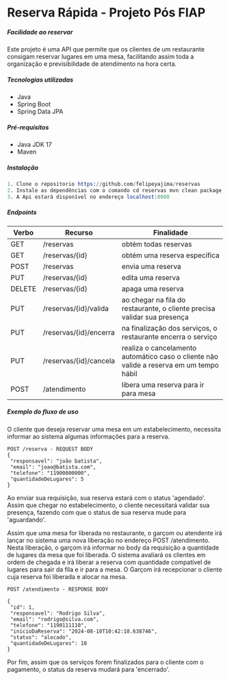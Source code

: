 # Reserva Rápida - Projeto Pós FIAP
##### _Facilidade ao reservar_

Este projeto é uma API que permite que os clientes de um restaurante consigam reservar lugares em uma mesa, facilitando assim toda a organização e previsibilidade de atendimento na hora certa.


#####  Tecnologias utilizadas
- Java
- Spring Boot
- Spring Data JPA

##### Pré-requisitos
- Java JDK 17
- Maven

##### Instalação 
```s
1. Clone o repositorio https://github.com/felipeyajima/reservas
2. Instale as dependências com o comando cd reservas mvn clean package
3. A Api estará disponível no endereço localhost:8080
```

##### Endpoints

| Verbo | Recurso | Finalidade|
| ------ | ------ |------|
| GET | /reservas |obtém todas reservas|
| GET | /reservas/{id} |obtém uma reserva específica|
| POST | /reservas|envia uma reserva|
| PUT | /reservas/{id}|edita uma reserva|
| DELETE | /reservas/{id}|apaga uma reserva|
| PUT | /reservas/{id}/valida|ao chegar na fila do restaurante, o cliente precisa validar sua presença|
| PUT | /reservas/{id}/encerra|na finalização dos serviços, o restaurante encerra o serviço|
| PUT | /reservas/{id}/cancela|realiza o cancelamento automático caso o cliente não valide a reserva em um tempo hábil|
| POST | /atendimento |libera uma reserva para ir para mesa|


##### Exemplo do fluxo de uso

O cliente que deseja reservar uma mesa em um estabelecimento, necessita informar ao sistema algumas informações para a reserva. 
   
   ```
POST /reserva - REQUEST BODY
   {
    "responsavel": "joão batista",
    "email": "joao@batista.com",
    "telefone": "11900000000",
    "quantidadeDeLugares": 5
   }
```

Ao enviar sua requisição, sua reserva estará com o status 'agendado'. Assim que chegar no estabelecimento, o cliente necessitará validar sua presença, fazendo com que o status de sua reserva mude para 'aguardando'. 

Assim que uma mesa for liberada no restaurante, o garçom ou atendente irá lançar no sistema uma nova liberação no endereço POST /atendimento. Nesta liberação, o garçom irá informar no body da requisição a quantidade de lugares da mesa que foi liberada. O sistema avaliará os clientes em ordem de chegada e irá liberar a reserva com quantidade compatível de lugares para sair da fila e ir para a mesa. O Garçom irá recepcionar o cliente cuja reserva foi liberada e alocar na mesa. 

   ```
POST /atendimento - RESPONSE BODY

{
    "id": 1,
    "responsavel": "Rodrigo Silva",
    "email": "rodrigo@silva.com",
    "telefone": "1190111110",
    "inicioDaReserva": "2024-08-10T10:42:18.638746",
    "status": "alocado",
    "quantidadeDeLugares": 10
}
```


Por fim, assim que os serviços forem finalizados para o cliente com o pagamento, o status da reserva mudará para 'encerrado'.

